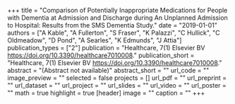 +++
title = "Comparison of Potentially Inappropriate Medications for People with Dementia at Admission and Discharge during An Unplanned Admission to Hospital: Results from the SMS Dementia Study."
date = "2019-01-01"
authors = ["A Kable", "A Fullerton", "S Fraser", "K Palazzi", "C Hullick", "C Oldmeadow", "D Pond", "A Searles", "K Edmunds", "J Attia"]
publication_types = ["2"]
publication = "Healthcare, 7(1) Elsevier BV https://doi.org/10.3390/healthcare7010008."
publication_short = "Healthcare, 7(1) Elsevier BV https://doi.org/10.3390/healthcare7010008."
abstract = "(Abstract not available)"
abstract_short = ""
url_code = ""
image_preview = ""
selected = false
projects = []
url_pdf = ""
url_preprint = ""
url_dataset = ""
url_project = ""
url_slides = ""
url_video = ""
url_poster = ""
math = true
highlight = true
[header]
image = ""
caption = ""
+++
